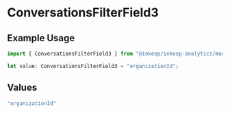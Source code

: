 # ConversationsFilterField3

## Example Usage

```typescript
import { ConversationsFilterField3 } from "@inkeep/inkeep-analytics/models/components";

let value: ConversationsFilterField3 = "organizationId";
```

## Values

```typescript
"organizationId"
```